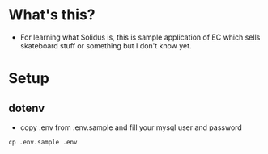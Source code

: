 # What's this?

* For learning what Solidus is, this is sample application of EC which sells skateboard stuff or something but I don't know yet.

# Setup

## dotenv
* copy .env from .env.sample and fill your mysql user and password

```
cp .env.sample .env
```

